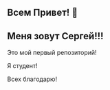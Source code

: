 ## Всем Привет! 👋

## Меня зовут Сергей!!!
Это мой первый репозиторий!

Я студент!

Всех благодарю!

<!--
**MMaximovv/MMaximovv** is a ✨ _special_ ✨ repository because its `README.md` (this file) appears on your GitHub profile.

Here are some ideas to get you started:

- 🔭 I’m currently working on ...
- 🌱 I’m currently learning ...
- 👯 I’m looking to collaborate on ...
- 🤔 I’m looking for help with ...
- 💬 Ask me about ...
- 📫 How to reach me: ...
- 😄 Pronouns: ...
- ⚡ Fun fact: ...
-->
